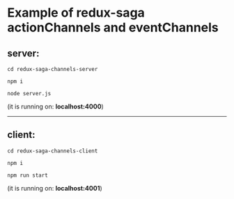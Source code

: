 # Example of redux-saga actionChannels and eventChannels

## server:
`cd redux-saga-channels-server`

`npm i`

`node server.js`

(it is running on: **localhost:4000**)

<hr />

## client:
`cd redux-saga-channels-client`

`npm i`

`npm run start`

(it is running on: **localhost:4001**)